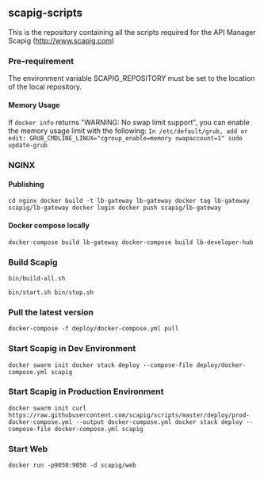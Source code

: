 ## scapig-scripts

This is the repository containing all the scripts required for the API Manager Scapig (http://www.scapig.com)

### Pre-requirement

The environment variable SCAPIG_REPOSITORY must be set to the location of the local repository.

#### Memory Usage
If `docker info` returns "WARNING: No swap limit support", you can enable the memory usage limit with the following:
``
In /etc/default/grub, add or edit:
GRUB_CMDLINE_LINUX="cgroup_enable=memory swapaccount=1"
sudo update-grub
``

### NGINX
#### Publishing
``
cd nginx
docker build -t lb-gateway lb-gateway
docker tag lb-gateway scapig/lb-gateway
docker login
docker push scapig/lb-gateway
``

#### Docker compose locally
``
docker-compose build lb-gateway
docker-compose build lb-developer-hub
``

### Build Scapig
``
bin/build-all.sh
``


``
bin/start.sh
bin/stop.sh
``

### Pull the latest version
```
docker-compose -f deploy/docker-compose.yml pull
```

### Start Scapig in Dev Environment
``
docker swarm init
docker stack deploy --compose-file deploy/docker-compose.yml scapig
``

### Start Scapig in Production Environment
``
docker swarm init
curl https://raw.githubusercontent.com/scapig/scripts/master/deploy/prod-docker-compose.yml --output docker-compose.yml
docker stack deploy --compose-file docker-compose.yml scapig
``

### Start Web
``
docker run -p9050:9050 -d scapig/web
``
